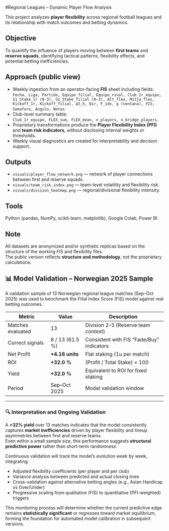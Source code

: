 #Regional Leagues – Dynamic Player Flow Analysis

This project analyzes **player flexibility** across regional football leagues and its relationship with match outcomes and betting dynamics.

## Objective
To quantify the influence of players moving between **first teams** and **reserve squads**, identifying tactical patterns, flexibility effects, and potential betting inefficiencies.

## Approach (public view)
- Weekly ingestion from an operator-facing **FIS** sheet including fields:  
  `Fecha, Liga, Partido, Equipo_filial, Equipo_rival, Club_1r_equipo, S1_Stake_1r (0-3), S2_Stake_filial (0-3), Alt_flex, Mitja_flex, Kickoff_1r, Kickoff_filial, Δt_h, Dir, F_idx, g (ventana), FIS, Semaforo, Angulo, Notas`.
- Club-level summary table:  
  `Club_1r_equipo, FLEX_sum, FLEX_mean, n_players, n_bridge_players`.
- Proprietary transformations produce the **Player Flexibility Index (PFI)** and **team risk indicators**, without disclosing internal weights or thresholds.
- Weekly visual diagnostics are created for interpretability and decision support.

## Outputs
- `visuals/player_flow_network.png` — network of player connections between first and reserve squads.  
- `visuals/team_risk_index.png` — team-level volatility and flexibility risk.  
- `visuals/division_heatmap.png` — regional/divisional flexibility intensity.

## Tools
Python (pandas, NumPy, scikit-learn, matplotlib), Google Colab, Power BI.

## Note
All datasets are anonymized and/or synthetic replicas based on the structure of the working FIS and flexibility files.  
The public version reflects **structure and methodology**, not the proprietary calculations.

## 📊 Model Validation – Norwegian 2025 Sample

A validation sample of 13 Norwegian regional league matches (Sep–Oct 2025) was used to benchmark the Filial Index Score (FIS) model against real betting outcomes.

| Metric | Value | Description |
|---------|-------|-------------|
| Matches evaluated | 13 | Division 2–3 (Reserve team context) |
| Correct signals | 8 / 13 (61.5 %) | Consistent with FIS “Fade/Buy” indicators |
| Net Profit | **+4.16 units** | Flat staking (1u per match) |
| ROI | **+32.0 %** | (Profit / Total Stake) × 100 |
| Yield | **+32.0 %** | Equivalent to ROI for fixed staking |
| Period | Sep–Oct 2025 | Model validation window |

---

### 🔍 Interpretation and Ongoing Validation

A **+32% yield** over 13 matches indicates that the model consistently captures **market inefficiencies** driven by player flexibility and lineup asymmetries between first and reserve teams.  
Even within a small sample size, this performance suggests **structural predictive power** rather than short-term randomness.

Continuous validation will track the model’s evolution week by week, integrating:
- Adjusted flexibility coefficients (per player and per club)
- Variance analysis between predicted and actual closing lines
- Cross-validation against alternative betting angles (e.g., Asian Handicap vs Over/Under)
- Progressive scaling from qualitative (FIS) to quantitative (PFI-weighted) triggers

This monitoring process will determine whether the current predictive edge remains **statistically significant** or regresses toward market equilibrium, forming the foundation for automated model calibration in subsequent versions.


